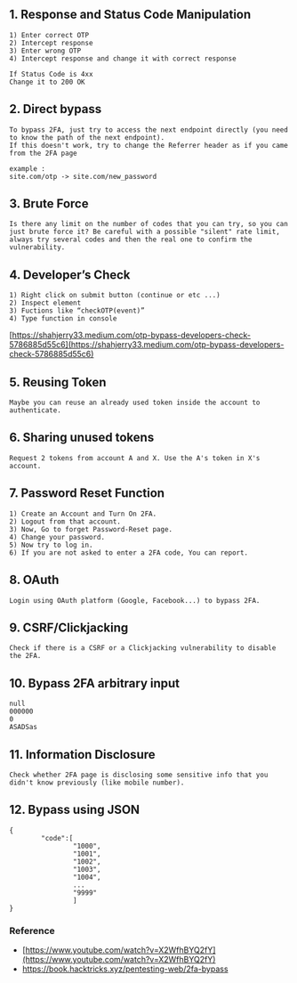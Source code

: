 ## 1. Response and Status Code Manipulation
```
1) Enter correct OTP
2) Intercept response
3) Enter wrong OTP
4) Intercept response and change it with correct response

If Status Code is 4xx
Change it to 200 OK
```

## 2. Direct bypass
```
To bypass 2FA, just try to access the next endpoint directly (you need to know the path of the next endpoint). 
If this doesn't work, try to change the Referrer header as if you came from the 2FA page

example :
site.com/otp -> site.com/new_password
```

## 3. Brute Force
```
Is there any limit on the number of codes that you can try, so you can just brute force it? Be careful with a possible "silent" rate limit, 
always try several codes and then the real one to confirm the vulnerability.
```
## 4. Developer’s Check
```
1) Right click on submit button (continue or etc ...)
2) Inspect element
3) Fuctions like “checkOTP(event)”
4) Type function in console
```
[https://shahjerry33.medium.com/otp-bypass-developers-check-5786885d55c6](https://shahjerry33.medium.com/otp-bypass-developers-check-5786885d55c6)

## 5. Reusing Token
```
Maybe you can reuse an already used token inside the account to authenticate.
```

## 6. Sharing unused tokens
```
Request 2 tokens from account A and X. Use the A's token in X's account.
```
## 7. Password Reset Function
```
1) Create an Account and Turn On 2FA.
2) Logout from that account.
3) Now, Go to forget Password-Reset page.
4) Change your password.
5) Now try to log in.
6) If you are not asked to enter a 2FA code, You can report.
```
## 8. OAuth
```
Login using OAuth platform (Google, Facebook...) to bypass 2FA.
```
## 9. CSRF/Clickjacking
```
Check if there is a CSRF or a Clickjacking vulnerability to disable the 2FA.
```
## 10. Bypass 2FA arbitrary input
```
null 
000000
0
ASADSas
```
## 11. Information Disclosure
```
Check whether 2FA page is disclosing some sensitive info that you didn't know previously (like mobile number).
```
## 12. Bypass using JSON
```
{
        "code":[
                "1000",
                "1001",
                "1002",
                "1003",
                "1004",
                ...
                "9999"
                ]
}
```

### Reference
- [https://www.youtube.com/watch?v=X2WfhBYQ2fY](https://www.youtube.com/watch?v=X2WfhBYQ2fY)
- https://book.hacktricks.xyz/pentesting-web/2fa-bypass
